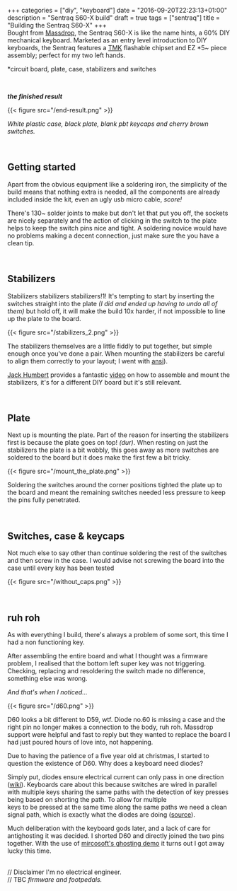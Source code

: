 +++
categories = ["diy", "keyboard"]
date = "2016-09-20T22:23:13+01:00"
description = "Sentraq S60-X build"
draft = true
tags = ["sentraq"]
title = "Building the Sentraq S60-X"
+++
<br>
Bought from [Massdrop](https://www.massdrop.com/buy/sentraq-60-diy-keyboard-kit), the Sentraq S60-X is like the name hints, a 60% DIY mechanical keyboard. Marketed as an entry level introduction to DIY keyboards, the Sentraq features a [TMK](https://github.com/tmk/tmk_keyboard) flashable chipset and EZ \*5~ piece assembly; perfect for my two left hands.

\*circuit board, plate, case, stabilizers and switches

<br>

__<i>the finished result</i>__

{{< figure src="/end-result.png" >}}

<i>White plastic case, black plate, blank pbt keycaps and cherry brown switches.</i>
<!--more-->
<br>

## Getting started

Apart from the obvious equipment like a soldering iron, the simplicity of the build means that nothing extra is needed, all the components are already included inside the kit, even an ugly usb micro cable, <i>score!</i>

There's 130~ solder joints to make but don't let that put you off, the sockets are nicely separately and the action of clicking in the switch to the plate helps to keep the switch pins nice and tight. A soldering novice would have no problems making a decent connection, just make sure the you have a clean tip.

<br>

## Stabilizers

Stabilizers stabilizers stabilizers!1! It's tempting to start by inserting the switches straight into the plate <i>(I did and ended up having to undo all of them)</i> but hold off, it will make the build 10x harder, if not impossible to line up the plate to the board.

{{< figure src="/stabilizers_2.png" >}}

The stabilizers themselves are a little fiddly to put together, but simple enough once you've done a pair. When mounting the stabilizers be careful to align them correctly to your layout; I went with [ansi](/ansi_layout.webp)).

[Jack Humbert](https://www.youtube.com/channel/UCUodUNwfU_X_W_8nkUNQDkg) provides a fantastic [video](https://www.youtube.com/watch?v=S2FApwzVxAQ) on how to assemble and mount the stabilizers, it's for a different DIY board but it's still relevant.

<br>

## Plate

Next up is mounting the plate. Part of the reason for inserting the stabilizers first is because the plate goes on top! <i>(dur)</i>. When resting on just the stabilizers the plate is a bit wobbly, this goes away as more switches are soldered to the board but it does make the first few a bit tricky.

{{< figure src="/mount_the_plate.png" >}}

Soldering the switches around the corner positions tighted the plate up to the board and meant the remaining switches needed less pressure to keep the pins fully penetrated.

<br>

## Switches, case & keycaps

Not much else to say other than continue soldering the rest of the switches and then screw in the case. I would advise not screwing the board into the case until every key has been tested

{{< figure src="/without_caps.png" >}}

<br>

## ruh roh

As with everything I build, there's always a problem of some sort, this time I had a non functioning key.

After assembling the entire board and what I thought was a firmware problem, I realised that the bottom left super key was not triggering. Checking, replacing and resoldering the switch made no difference, something else was wrong.

<i>And that's when I noticed...</i>

{{< figure src="/d60.png" >}}

D60 looks a bit different to D59, wtf. Diode no.60 is missing a case and the right pin no longer makes a connection to the body, ruh roh.
Massdrop support were helpful and fast to reply but they wanted to replace the board I had just poured hours of love into, not happening.

Due to having the patience of a five year old at christmas, I started to question the existence of D60. Why does a keyboard need diodes?

Simply put, diodes ensure electrical current can only pass in one direction ([wiki](https://en.wikipedia.org/wiki/Diode)). Keyboards care about this because switches are wired in parallel with multiple keys sharing the same paths with the detection of key presses being based on shorting the path. To allow for multiple  
keys to be pressed at the same time along the same paths we need a clean signal path, which is exactly what the diodes are doing ([source](http://blog.komar.be/how-to-make-a-keyboard-the-matrix/])).

Much deliberation with the keyboard gods later, and a lack of care for antighosting it was decided. I shorted D60 and directly joined the two pins together. With the use of [mircosoft's ghosting demo](https://www.microsoft.com/appliedsciences/antighostingexplained.mspx) it turns out I got away lucky this time.  

<br>
// Disclaimer I'm no electrical engineer.
<br>
// TBC <i>firmware and footpedals.</i>
